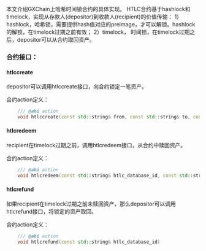 本文介绍GXChain上哈希时间锁合约的具体实现。
HTLC合约基于hashlock和timelock，实现从存款人(depositor)到收款人(recipient)的价值传输：
1）hashlock，哈希锁，需要提供hash值对应的preimage，才可以解锁。hashlock的解锁，在timelock过期之前有效；
2）timelock， 时间锁，在timelock过期之后，depositor可以从合约取回资产。

### 合约接口：
#### htlccreate
depositor可以调用htlccreate接口，向合约锁定一笔资产。

合约action定义：
```c++
    /// @abi action
    void htlccreate(const std::string& from, const std::string& to, const sha256& preimage_hash, uint64_t preimage_length, uint64_t expiration)
```


#### htlcredeem
recipient在timelock过期之前，调用htlcredeem接口，从合约中赎回资产。

合约action定义：
```c++
    /// @abi action
    void htlcredeem(const std::string& htlc_database_id, const std::string& preimage, const std::string& to)
```

#### htlcrefund
如果recipient在timelock过期之前未赎回资产，那么depositor可以调用htlcrefund接口，将锁定的资产取回。

合约action定义：
```c++
    /// @abi action
    void htlcrefund(const std::string& htlc_database_id)
```
